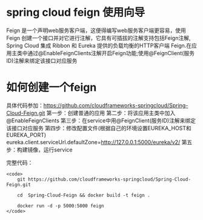 # spring cloud feign 使用向导

Feign 是一个声明web服务客户端，这便得编写web服务客户端更容易，使用Feign 创建一个接口并对它进行注解，它具有可插拔的注解支持包括Feign注解, Spring Cloud 集成 Ribbon 和 Eureka 提供的负载均衡的HTTP客户端 Feign.在应用主类中通过@EnableFeignClients注解开启Feign功能;使用@FeignClient(服务ID)注解来绑定该接口对应服务

# 如何创建一个feign

具体代码参加：https://github.com/cloudframeworks-springcloud/Spring-Cloud-Feign.git
第一步：创建普通的应用
第二步：将该应用主类中加入@EnableFeignClients
第三步：在service中用@FeignClient(服务ID)注解来绑定该接口对应服务
第四步：修改配置文件(根据自己的环境设置EUREKA_HOST和EUREKA_PORT) eureka.client.serviceUrl.defaultZone=http://127.0.0.1:5000/eureka/v2/
第五步：构建镜像，运行service

完整代码：

    <code>
        git https://github.com/cloudframeworks-springcloud/Spring-Cloud-Feign.git
        
        cd  Spring-Cloud-Feign && docker build -t feign .
        
        docker run -d -p 5000:5000 feign
    </code>



